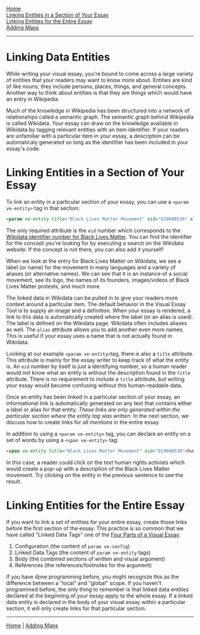 <param ve-config title="Documentation" component="default" class="documentation" fixed-header>

[<i class="fas fa-arrow-circle-left"></i> Home](/docs) <br />
[Linking Entities in a Section of Your Essay](#section-link) <br />
[Linking Entities for the Entire Essay](#whole-essay-link) <br />
[Adding Maps <i class="fas fa-arrow-circle-right"></i>](/docs/adding-maps)
___
# Linking Data Entities

While writing your visual essay, you're bound to come across a large variety of entities that your readers may want to know more about. Entities are kind of like nouns; they include persons, places, things, and general concepts. Another way to think about entities is that they are things which would have an entry in Wikipedia. 

Much of the knowledge in Wikipedia has been structured into a network of relationships called a semantic graph. The semantic graph behind Wikipedia is called Wikidata. Your essay can draw on the knowledge available in Wikidata by tagging relevant entities with an item identifier. If your readers are unfamiliar with a particular item in your essay, a description can be automaticaly generated so long as the identifier has been included in your essay's code.

# Linking Entities in a Section of Your Essay
<param id="section-link">

To link an entity in a particular section of your essay, you can use a `<param ve-entity>` tag in that section:

```html
<param ve-entity title="Black Lives Matter Movement" eid="Q19600530" aliases="#BLM">
```

The only required attribute is the `eid` number which corresponds to the [Wikidata identifier number for Black Lives Matter](https://www.wikidata.org/wiki/Q19600530). You can find the identifier for the concept you're looking for by executing a search on the Wikidata website. If the concept is not there, you can also add it yourself!

When we look at the entry for Black Lives Matter on Wikidata, we see a label (or name) for the movement in many languages and a variety of aliases (or alternative names). We can see that it is an instance of a social movement, see its logo, the names of its founders, images/videos of Black Lives Matter protests, and much more. 

The linked data in Wikidata can be pulled in to give your readers more context around a particular item. The default behavior in the Visual Essay Tool is to supply an image and a definition. When your essay is rendered, a link to this data is automatically created where the label (or an alias is used). The label is defined on the Wikidata page. Wikidata often includes aliases as well. The `alias` attribute allows you to add another even more names. This is useful if your essay uses a name that is not actually found in Wikidata.

Looking at our example `<param ve-entity>`tag, there is also a `title` attribute. This attribute is mainly for the essay writer to keep track of what the entity is. An `eid` number by itself is just a identifying number, so a human reader would not know what an entity is without the description found in the `title` attribute. There is no requirement to include a `title` attribute, but writing your essay would become confusing without this human-readable data.

Once an entity has been linked in a particular section of your essay, an informational link is automatically generated on any text that contains either a label or alias for that entity. *These links are only generated within the particular section where the entity tag was written.* In the next section, we discuss how to create links for *all mentions* in the entire essay.

In addition to using a `<param ve-entity>` tag, you can declare an entity on a set of words by using a `<span ve-entity>` tag:
```html
<span ve-entity title="Black Lives Matter Movement" eid="Q19600530">human rights activists</span>
```

In this case, a reader could click on the text <span ve-entity title="Black Lives Matter Movement" eid="Q19600530">human rights activists</span> which would create a pop-up with a description of the Black Lives Matter movement. Try clicking on the entity in the previous sentence to see the result.

# Linking Entities for the Entire Essay
<param id="whole-essay-link">

If you want to link a set of entities for your entire essay, create those links before the first section of the essay. This practice is so common that we have called "Linked Data Tags" one of the [Four Parts of a Visual Essay](https://docs.visual-essays.app/parts-of-essay/).

1. Configuration (the content of `param ve-config`)
2. Linked Data Tags (the content of `param ve-entity` tags)
3. Body (the combined sections of written and visual argument)
4. References (the references/footnotes for the argument)

If you have done programming before, you might recognize this as the difference between a "local" and "global" scope. If you haven't programmed before, the only thing to remember is that linked data entities declared at the beginning of your essay apply to the whole essay. If a linked data entity is declared in the body of your visual essay within a particular section, it will only create links for that particular section.

____
[<i class="fas fa-arrow-circle-left"></i> Home](/docs) | [Adding Maps <i class="fas fa-arrow-circle-right"></i>](/docs/adding-maps)
